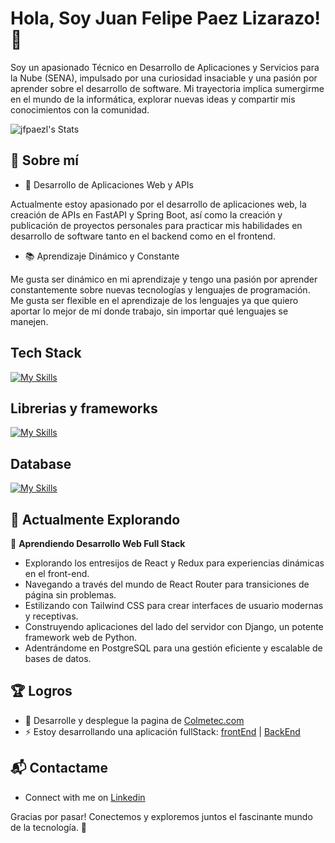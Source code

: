 # Hola, Soy Juan Felipe Paez Lizarazo! 👋


Soy un apasionado Técnico en Desarrollo de Aplicaciones y Servicios para la Nube (SENA), impulsado por una curiosidad insaciable y una pasión por aprender sobre el desarrollo de software. Mi trayectoria implica sumergirme en el mundo de la informática, explorar nuevas ideas y compartir mis conocimientos con la comunidad.

![jfpaezl's Stats](https://github-readme-stats.vercel.app/api?username=jfpaezl&theme=vue-dark&show_icons=true&hide_border=true&count_private=true)

## 🚀 Sobre mí

- 🔭 Desarrollo de Aplicaciones Web y APIs

Actualmente estoy apasionado por el desarrollo de aplicaciones web, la creación de APIs en FastAPI y Spring Boot, así como la creación y publicación de proyectos personales para practicar mis habilidades en desarrollo de software tanto en el backend como en el frontend.

- 📚 Aprendizaje Dinámico y Constante

Me gusta ser dinámico en mi aprendizaje y tengo una pasión por aprender constantemente sobre nuevas tecnologías y lenguajes de programación. Me gusta ser flexible en el aprendizaje de los lenguajes ya que quiero aportar lo mejor de mí donde trabajo, sin importar qué lenguajes se manejen.


## Tech Stack
[![My Skills](https://skillicons.dev/icons?i=js,html,css,ts,py,java)](https://skillicons.dev)

## Librerias y frameworks

[![My Skills](https://skillicons.dev/icons?i=nodejs,fastapi,spring,react,angular)](https://skillicons.dev)

## Database

[![My Skills](https://skillicons.dev/icons?i=sqlite,mysql)](https://skillicons.dev)

## 🌱 Actualmente Explorando

🚀 **Aprendiendo Desarrollo Web Full Stack**
- Explorando los entresijos de React y Redux para experiencias dinámicas en el front-end.
- Navegando a través del mundo de React Router para transiciones de página sin problemas.
- Estilizando con Tailwind CSS para crear interfaces de usuario modernas y receptivas.
- Construyendo aplicaciones del lado del servidor con Django, un potente framework web de Python.
- Adentrándome en PostgreSQL para una gestión eficiente y escalable de bases de datos.

 ## 🏆 Logros

- 🌟 Desarrolle y desplegue la pagina de [Colmetec.com](https://colmetec.academy/)
- ⚡ Estoy desarrollando una aplicación fullStack: [frontEnd](https://github.com/jfpaezl/PlayOn) | [BackEnd](https://github.com/jfpaezl/ApiPlayOn)


## 📬 Contactame

- Connect with me on [Linkedin]([https://twitter.com/introvertedbot](https://www.linkedin.com/in/juan-felipe-paez-lizarazo-297bb5170/))

Gracias por pasar! Conectemos y exploremos juntos el fascinante mundo de la tecnología. 🚀



<!--

Here are some ideas to get you started:

- 🔭 I’m currently working on ...
- 🌱 I’m currently learning ...
- 👯 I’m looking to collaborate on ...
- 🤔 I’m looking for help with ...
- 💬 Ask me about ...
- 📫 How to reach me: ...
- 😄 Pronouns: ...
- ⚡ Fun fact: ...
-->
